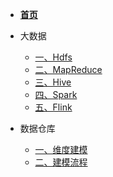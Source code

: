 <!-- docs/_sidebar.md -->

* [**首页**](/)

* 大数据
    * [一、Hdfs](bigdata/Hdfs/)
    * [二、MapReduce](bigdata/MapReduce/)
    * [三、Hive](bigdata/Hive/)
    * [四、Spark](bigdata/Spark/)
    * [五、Flink](bigdata/Flink/)
* 数据仓库
    * [一、维度建模](datawarehouse/维度建模/)
    * [二、建模流程](datawarehouse/建模流程/)
